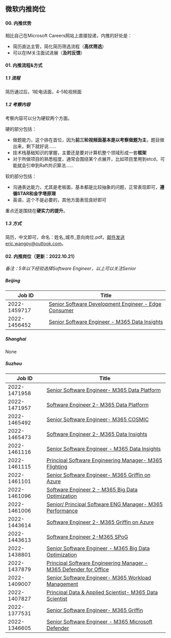 ## 微软内推岗位

#### 00. 内推优势

相比自己在Microsoft Careers网站上直接投递，内推的好处是：

- 简历直达主管，简化简历筛选流程（**高优筛选**）
- 可以在IM关注面试进展（**及时反馈**）

#### 01. 内推流程&方式

##### 1.1 流程

简历通过后，1轮电话面，4-5轮视频面

##### 1.2 考察内容

考察内容可以分为硬软两个方面。

硬的部分包括：

- 做题能力，这个排在首位，因为**前三轮视频面基本是以考察做题为主**，题目做出来，剩下就好说......
- 技术栈基础知识的掌握，主要还是要对计算机整个领域形成一套**框架**
- 对于所做项目的熟悉程度，通常会围绕某个点展开，比如项目里用到etcd，可能就会引申到Raft共识算法......

软的部分包括：

- 沟通表达能力，尤其是老板面，基本都是比较抽象的问题，正常表现即可，**遵循STAR和金字塔原理**
- 英语，这个不是必要的，其他方面表现良好即可

重点还是围绕在**硬实力的提升**。

##### 1.3 方式

简历，中文即可，命名：姓名\_城市\_意向岗位.pdf。邮件发送eric.wangpy@outlook.com。

#### 02. 内推岗位（更新：2022.10.21）

*备注：5年以下经验选择Software Engineer，以上可以关注Senior*

##### Beijing

| Job ID       | Title                                                        |
| ------------ | ------------------------------------------------------------ |
| 2022-1459717 | [Senior Software Development Engineer - Edge Consumer](https://careers.microsoft.com/us/en/search-results?keywords=1459717) |
| 2022-1456452 | [Senior Software Engineer - M365 Data Insights](https://careers.microsoft.com/us/en/search-results?keywords=1456452) |


##### Shanghai

None

##### Suzhou

| Job ID       | Title                                                        |
| ------------ | ------------------------------------------------------------ |
| 2022-1471958 | [Senior Software Engineer- M365 Data Platform](https://careers.microsoft.com/us/en/search-results?keywords=1471958) |
| 2022-1471957 | [Software Engineer 2- M365 Data Platform](https://careers.microsoft.com/us/en/search-results?keywords=1471957) |
| 2022-1465492 | [Senior Software Engineer- M365 COSMIC](https://careers.microsoft.com/us/en/search-results?keywords=1465492) |
| 2022-1465473 | [Software Engineer 2- M365 Data Insights](https://careers.microsoft.com/us/en/search-results?keywords=1465473) |
| 2022-1461116 | [Senior Software Engineer - M365 Data Insights](https://careers.microsoft.com/us/en/search-results?keywords=1461116) |
| 2022-1461115 | [Principal Software Engineering Manager- M365 Flighting](https://careers.microsoft.com/us/en/search-results?keywords=1461115) |
| 2022-1461101 | [Senior Software Engineer- M365 Griffin on Azure](https://careers.microsoft.com/us/en/search-results?keywords=1461101) |
| 2022-1461096 | [Software Engineer 2 - M365 Big Data Optimization](https://careers.microsoft.com/us/en/search-results?keywords=1461096) |
| 2022-1461006 | [Senior/ Principal Software ENG Manager- M365 Performance](https://careers.microsoft.com/us/en/search-results?keywords=1461006) |
| 2022-1443614 | [Software Engineer 2- M365 Griffin on Azure](https://careers.microsoft.com/us/en/search-results?keywords=1443614) |
| 2022-1443613 | [Software Engineer 2-M365 SPoG](https://careers.microsoft.com/us/en/search-results?keywords=1443613) |
| 2022-1438801 | [Senior Software Engineer - M365 Big Data Optimization](https://careers.microsoft.com/us/en/search-results?keywords=1438801) |
| 2022-1437879 | [Principal Software Engineering Manager - M365 Defender for Office](https://careers.microsoft.com/us/en/search-results?keywords=1437879) |
| 2022-1409007 | [Senior Software Engineer- M365 Workload Management](https://careers.microsoft.com/us/en/search-results?keywords=1409007) |
| 2022-1407827 | [Principal Data & Applied Scientist- M365 Data Scientist](https://careers.microsoft.com/us/en/search-results?keywords=1407827) |
| 2022-1377531 | [Senior Software Engineer- M365 Griffin](https://careers.microsoft.com/us/en/search-results?keywords=1377531) |
| 2022-1346605 | [Senior Software Engineer - M365 Microsoft Defender](https://careers.microsoft.com/us/en/search-results?keywords=1346605) |
